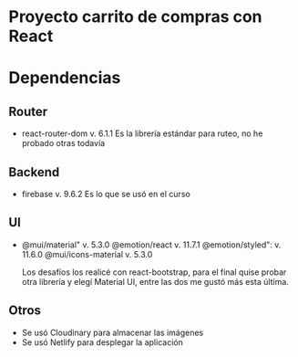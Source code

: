 # Proyecto carrito de compras con React

# Dependencias
  
 ## Router 
 - react-router-dom v. 6.1.1
  Es la librería estándar para ruteo, no he probado otras todavía

 ## Backend
 - firebase v. 9.6.2
  Es lo que se usó en el curso

## UI
 - @mui/material" v. 5.3.0 
   @emotion/react v. 11.7.1
   @emotion/styled":  v. 11.6.0
   @mui/icons-material v. 5.3.0

   Los desafíos los realicé con react-bootstrap, para el final
   quise probar otra librería y elegí Material UI, entre las dos
   me gustó más esta última.

## Otros
  - Se usó Cloudinary para almacenar las imágenes
  - Se usó Netlify para desplegar la aplicación